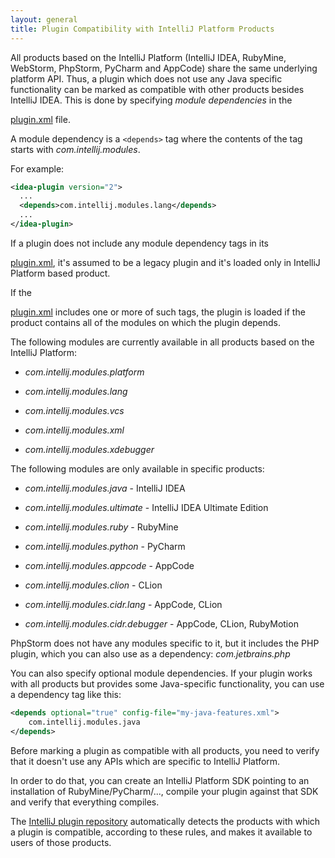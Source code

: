 ```yaml
---
layout: general
title: Plugin Compatibility with IntelliJ Platform Products
---
```



All products based on the IntelliJ Platform (IntelliJ IDEA, RubyMine, WebStorm, PhpStorm, PyCharm and AppCode) share the same underlying platform API. 
Thus, a plugin which does not use any Java specific functionality can be marked as compatible with other products besides IntelliJ IDEA. 
This is done by specifying *module dependencies* in the 
<!--TODO link to sample_plugin file-->
[plugin.xml]() 
file.

A module dependency is a ```<depends>``` tag where the contents of the tag starts with *com.intellij.modules*.
 
For example:

```xml
<idea-plugin version="2">
  ...
  <depends>com.intellij.modules.lang</depends>
  ...
</idea-plugin>
```

If a plugin does not include any module dependency tags in its
<!--TODO link to sample_plugin file--> 
[plugin.xml](),
it's assumed to be a legacy plugin and it's loaded only in IntelliJ Platform based product.

If the
<!--TODO link to sample_plugin file--> 
[plugin.xml]() 
includes one or more of such tags, the plugin is loaded if the product contains all of the modules on which the plugin depends.

The following modules are currently available in all products based on the IntelliJ Platform:

* *com.intellij.modules.platform*

* *com.intellij.modules.lang*

* *com.intellij.modules.vcs*

* *com.intellij.modules.xml*

* *com.intellij.modules.xdebugger*

The following modules are only available in specific products:

* *com.intellij.modules.java* \- IntelliJ IDEA

* *com.intellij.modules.ultimate* \- IntelliJ IDEA Ultimate Edition

* *com.intellij.modules.ruby* \- RubyMine

* *com.intellij.modules.python* \- PyCharm

* *com.intellij.modules.appcode* \- AppCode

* *com.intellij.modules.clion* \- CLion

* *com.intellij.modules.cidr.lang* \- AppCode, CLion

* *com.intellij.modules.cidr.debugger* \- AppCode, CLion, RubyMotion

PhpStorm does not have any modules specific to it, but it includes the PHP plugin, which you can also use as a dependency: *com.jetbrains.php*

You can also specify optional module dependencies. 
If your plugin works with all products but provides some Java-specific functionality, you can use a dependency tag like this:

```xml
<depends optional="true" config-file="my-java-features.xml">
	com.intellij.modules.java
</depends>
```

Before marking a plugin as compatible with all products, you need to verify that it doesn't use any APIs which are specific to IntelliJ Platform. 

In order to do that, you can create an IntelliJ Platform SDK pointing to an installation of RubyMine/PyCharm/..., compile your plugin against that SDK and verify that everything compiles.

The 
[IntelliJ plugin repository](http://plugins.intellij.net) 
automatically detects the products with which a plugin is compatible, according to these rules, and makes it available to users of those products.
